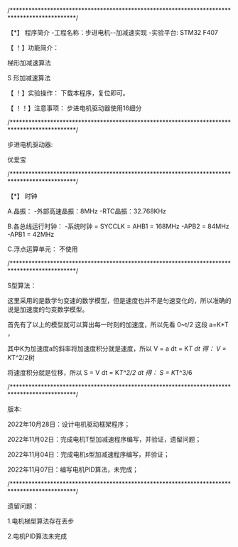 /*********************************************************************************************/

【*】 程序简介 
-工程名称：步进电机--加减速实现
-实验平台: STM32 F407


【 ！】功能简介：

梯形加减速算法

S 形加减速算法


【 ！】实验操作：
下载本程序，复位即可。

【 ！！】注意事项：
步进电机驱动器使用16细分

/*********************************************************************************************/

步进电机驱动器:
	
优爱宝	
	
/*********************************************************************************************/

【*】 时钟

A.晶振：
-外部高速晶振：8MHz
-RTC晶振：32.768KHz

B.各总线运行时钟：
-系统时钟 = SYCCLK = AHB1 = 168MHz
-APB2 = 84MHz 
-APB1 = 42MHz

C.浮点运算单元：
  不使用


/*********************************************************************************************/

S型算法：

这里采用的是数学匀变速的数学模型，但是速度也并不是匀速变化的，所以准确的说是加速度的匀变数学模型。

首先有了以上的模型就可以算出每一时刻的加速度，所以先看 0~t/2 这段 a=K*T ，

其中K为加速度a的斜率将加速度积分就是速度，所以 V = a dt = K*T dt 得： V = K*T^2/2树

将速度积分就是位移，所以 S = V dt = K*T^2/2 dt 得： S = K*T^3/6


/*********************************************************************************************/

版本:

2022年10月28日：设计电机驱动框架程序；

2022年11月02日：完成电机T型加减速程序编写，并验证，遗留问题；

2022年11月04日：完成电机s型加减速程序编写，并验证；

2022年11月07日：编写电机PID算法，未完成；


/*********************************************************************************************/

遗留问题：

1.电机梯型算法存在丢步

2.电机PID算法未完成
